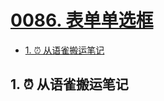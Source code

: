# [0086. 表单单选框](https://github.com/Tdahuyou/html-css-js/tree/main/0086.%20%E8%A1%A8%E5%8D%95%E5%8D%95%E9%80%89%E6%A1%86)

<!-- region:toc -->
- [1. ⏰ 从语雀搬运笔记](#1--从语雀搬运笔记)
<!-- endregion:toc -->

## 1. ⏰ 从语雀搬运笔记


